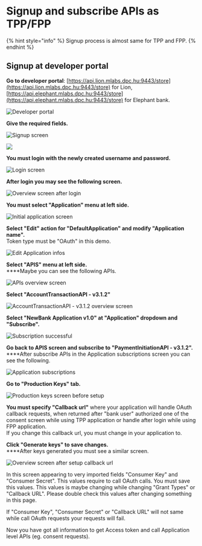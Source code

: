 # Signup and subscribe APIs as TPP/FPP

{% hint style="info" %}
Signup process is almost same for TPP and FPP.
{% endhint %}

## Signup at developer portal

**Go to developer portal**: [https://api.lion.mlabs.dpc.hu:9443/store](https://api.lion.mlabs.dpc.hu:9443/store) for Lion, [https://api.elephant.mlabs.dpc.hu:9443/store](https://api.elephant.mlabs.dpc.hu:9443/store) for Elephant bank.

![Developer portal](../.gitbook/assets/screenshot-from-2019-08-12-14-13-12.png)

**Give the required fields.**

![Signup screen](../.gitbook/assets/screenshot-from-2019-08-12-14-15-15.png)

![](../.gitbook/assets/screenshot-from-2019-08-12-14-15-50.png)

**You must login with the newly created username and password.**

![Login screen](../.gitbook/assets/screenshot-from-2019-08-12-14-16-39.png)

**After login you may see the following screen.**

![Overview screen after login](../.gitbook/assets/screenshot-from-2019-08-12-14-17-12.png)

**You must select "Application" menu at left side.**

![Initial application screen](../.gitbook/assets/screenshot-from-2019-08-12-14-18-24.png)

**Select "Edit" action for "DefaultApplication" and modify "Application name".**\
Token type must be "OAuth" in this demo.

![Edit Application infos](../.gitbook/assets/screenshot-from-2019-08-12-14-19-42.png)

**Select "APIS" menu at left side.**\
****Maybe you can see the following APIs.

![APIs overview screen](../.gitbook/assets/screenshot-from-2019-08-12-14-23-19.png)

**Select "AccountTransactionAPI - v3.1.2"**

![AccountTransactionAPI - v3.1.2 overview screen](../.gitbook/assets/screenshot-from-2019-08-12-14-24-34.png)

**Select "NewBank Application v1.0" at "Application" dropdown and "Subscribe".**

![Subscription successful](../.gitbook/assets/screenshot-from-2019-08-12-14-25-44.png)

**Go back to APIS screen and subscribe to "PaymentInitiationAPI - v3.1.2".**\
****After subscribe APIs in the Application subscriptions screen you can see the following.

![Application subscriptions](../.gitbook/assets/screenshot-from-2019-08-12-14-27-11.png)

**Go to "Production Keys" tab.**

![Production keys screen before setup](../.gitbook/assets/screenshot-from-2019-08-12-14-28-53.png)

**You must specify "Callback url"** where your application will handle OAuth callback requests, when returned after "bank user" authorized one of the consent screen while using TPP application or handle after login while using FPP application.\
If you change this callback url, you must change in your application to.

**Click "Generate keys" to save changes.**\
****After keys generated you must see a similar screen.

![Overview screen after setup callback url](../.gitbook/assets/fireshot-capture-002-application-api.lion.mlabs.dpc.hu.png)

In this screen appearing to very imported fields "Consumer Key" and "Consumer Secret". This values require to call OAuth calls. You must save this values. This values is maybe changing while changing "Grant Types" or "Callback URL". Please double check this values after changing something in this page.

If "Consumer Key", "Consumer Secret" or "Callback URL" will not same while call OAuth requests your requests will fail.

Now you have got all information to get Access token and call Application level APIs (eg. consent requests).
